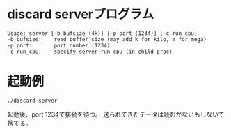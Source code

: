 # discard serverプログラム
```
Usage: server [-b bufsize (4k)] [-p port (1234)] [-c run_cpu]
-b bufsize:    read buffer size (may add k for kilo, m for mega)
-p port:       port number (1234)
-c run_cpu:    specify server run cpu (in child proc)
```

# 起動例

```
./discard-server
```

起動後、port 1234で接続を待つ。
送られてきたデータは読むがないもしないで捨てる。
